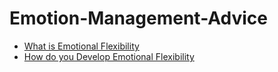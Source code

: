 # Emotion-Management-Advice
- [What is Emotional Flexibility](https://jyotirgamya.org/opinion/unlock-emotional-flexibility/)
- [How do you Develop Emotional Flexibility](https://jyotirgamya.org/opinion/emotional-fexibility/)

